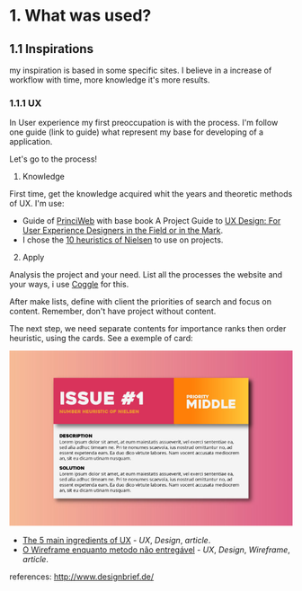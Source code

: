 # 1. What was used?

## 1.1 Inspirations

my inspiration is based in some specific sites. I believe in a increase of workflow with time, more knowledge it's more results.

### 1.1.1 UX

In User experience my first preoccupation is with the process. I'm follow one guide (link to guide) what represent my base for developing of a application.

Let's go to the process!

1. Knowledge

First time, get the knowledge acquired whit the years and theoretic methods of UX. I'm use:

- Guide of [PrinciWeb](http://www.princiweb.com.br/blog/design/usabilidade-ux/como-uma-avaliacao-heuristica-ajuda-a-melhorar-a-usabilidade-de-um-site.html) with base book A Project Guide to [UX Design: For User Experience Designers in the Field or in the Mark](http://www.amazon.co.uk/Project-Guide-Design-Experience-Designers/dp/0321815386).
- I chose the [10 heuristics of Nielsen](https://www.nngroup.com/articles/ten-usability-heuristics/) to use on projects.

2. Apply

Analysis the project and your need. List all the processes the website and your ways, i use [Coggle](http://coggle.it) for this.

After make lists, define with client the priorities of search and focus on content. Remember, don't have project without content.

The next step, we need separate contents for importance  ranks then order heuristic, using the cards. See a exemple of card:

![Card Issue](images/cards-ux-heuristic.jpg)



- [The 5 main ingredients of UX](http://thehipperelement.com/post/72080847673/daily-ux-crash-course-3-of-31) - *UX*, *Design*, *article*.
- [O Wireframe enquanto metodo não entregável](http://arquiteturadeinformacao.com/user-experience/o-wireframe-enquanto-metodo-nao-entregavel/) - *UX*, *Design*, *Wireframe*, *article*.

references:
http://www.designbrief.de/

